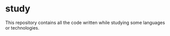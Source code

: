 # study
This repository contains all the code written while studying some languages or technologies.

